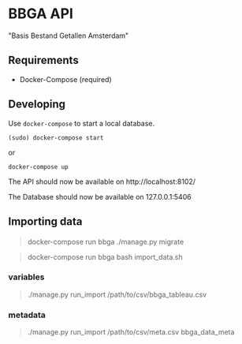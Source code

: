 
BBGA API
========

"Basis Bestand Getallen Amsterdam"

Requirements
------------

* Docker-Compose (required)


Developing
----------

Use `docker-compose` to start a local database.

	(sudo) docker-compose start

or

	docker-compose up


The API should now be available on http://localhost:8102/

The Database should now be available on 127.0.0.1:5406


Importing data
--------------


####

>   docker-compose run bbga ./manage.py migrate

>   docker-compose run bbga bash import_data.sh


### variables

>   ./manage.py run_import /path/to/csv/bbga_tableau.csv

### metadata

>   ./manage.py run_import /path/to/csv/meta.csv bbga_data_meta
